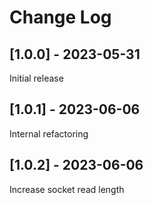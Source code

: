 # Change Log

## [1.0.0] - 2023-05-31

Initial release

## [1.0.1] - 2023-06-06

Internal refactoring

## [1.0.2] - 2023-06-06

Increase socket read length